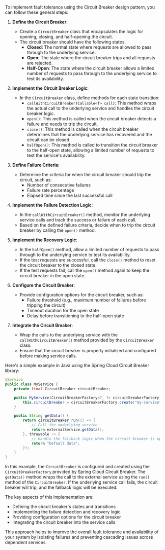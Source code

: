 To implement fault tolerance using the Circuit Breaker design pattern, you can follow these general steps:

1. **Define the Circuit Breaker**:
    - Create a `CircuitBreaker` class that encapsulates the logic for opening, closing, and half-opening the circuit.
    - The circuit breaker should have the following states:
        - **Closed**: The normal state where requests are allowed to pass through to the underlying service.
        - **Open**: The state where the circuit breaker trips and all requests are rejected.
        - **Half-Open**: The state where the circuit breaker allows a limited number of requests to pass through to the underlying service to test its availability.

2. **Implement the Circuit Breaker Logic**:
    - In the `CircuitBreaker` class, define methods for each state transition:
        - `callWithCircuitBreaker(Callable<T> call)`: This method wraps the actual call to the underlying service and handles the circuit breaker logic.
        - `open()`: This method is called when the circuit breaker detects a failure and needs to trip the circuit.
        - `close()`: This method is called when the circuit breaker determines that the underlying service has recovered and the circuit can be closed.
        - `halfOpen()`: This method is called to transition the circuit breaker to the half-open state, allowing a limited number of requests to test the service's availability.

3. **Define Failure Criteria**:
    - Determine the criteria for when the circuit breaker should trip the circuit, such as:
        - Number of consecutive failures
        - Failure rate percentage
        - Elapsed time since the last successful call

4. **Implement the Failure Detection Logic**:
    - In the `callWithCircuitBreaker()` method, monitor the underlying service calls and track the success or failure of each call.
    - Based on the defined failure criteria, decide when to trip the circuit breaker by calling the `open()` method.

5. **Implement the Recovery Logic**:
    - In the `halfOpen()` method, allow a limited number of requests to pass through to the underlying service to test its availability.
    - If the test requests are successful, call the `close()` method to reset the circuit breaker to the closed state.
    - If the test requests fail, call the `open()` method again to keep the circuit breaker in the open state.

6. **Configure the Circuit Breaker**:
    - Provide configuration options for the circuit breaker, such as:
        - Failure threshold (e.g., maximum number of failures before tripping the circuit)
        - Timeout duration for the open state
        - Delay before transitioning to the half-open state

7. **Integrate the Circuit Breaker**:
    - Wrap the calls to the underlying service with the `callWithCircuitBreaker()` method provided by the `CircuitBreaker` class.
    - Ensure that the circuit breaker is properly initialized and configured before making service calls.

Here's a simple example in Java using the Spring Cloud Circuit Breaker library:

```java
@Service
public class MyService {
    private final CircuitBreaker circuitBreaker;

    public MyService(CircuitBreakerFactory<?, ?> circuitBreakerFactory) {
        this.circuitBreaker = circuitBreakerFactory.create("my-service");
    }

    public String getData() {
        return circuitBreaker.run(() -> {
            // Call the underlying service
            return externalService.getData();
        }, throwable -> {
            // Handle the fallback logic when the circuit breaker is open
            return "Default data";
        });
    }
}
```

In this example, the `CircuitBreaker` is configured and created using the `CircuitBreakerFactory` provided by Spring Cloud Circuit Breaker. The `getData()` method wraps the call to the external service using the `run()` method of the `CircuitBreaker`. If the underlying service call fails, the circuit breaker will trip, and the fallback logic will be executed.

The key aspects of this implementation are:
- Defining the circuit breaker's states and transitions
- Implementing the failure detection and recovery logic
- Providing configuration options for the circuit breaker
- Integrating the circuit breaker into the service calls

This approach helps to improve the overall fault tolerance and availability of your system by isolating failures and preventing cascading issues across dependent services.